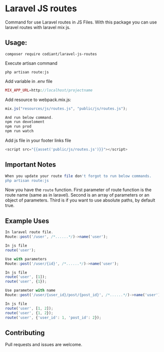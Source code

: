 # Laravel JS routes

Command for use Laravel routes in JS Files.
With this package you can use laravel routes with laravel mix js.

## Usage:

```shell
composer require codiant/laravel-js-routes
```

Execute artisan command

```shell
php artisan route:js
```

Add variable in .env file
```php
MIX_APP_URL=http://localhost/projectname

```

Add resource to webpack.mix.js:

```js
mix.js("resources/js/routes.js", "public/js/routes.js");

And run below command.
npm run develoment
npm run prod
npm run watch

```

Add js file in your footer links file
```js
<script src="{{asset('public/js/routes.js')}}"></script>
```

## Important Notes
```php
When you update your route file don't forgot to run below commands.
php artisan route:js

```

Now you have the `route` function. 
First parameter of route function is the route name (same as in laravel).
Second is an array of parameters or an object of parameters.
Third is if you want to use absolute paths, by default true.

## Example Uses
```js
In laravel route file.
Route::post('/user', /*......*/)->name('user');

In js file
route('user');

Use with parameters
Route::post('/user/{id}', /*......*/)->name('user');

In js file
route('user', [1]);
route('user', {1});

Use parameter with name
Route::post('/user/{user_id}/post/{post_id}', /*......*/)->name('user');

In js file
route('user', [1, 2]);
route('user', {1, 2});
route('user', {'user_id': 1, 'post_id': 2});

```


## Contributing

Pull requests and issues are welcome.
